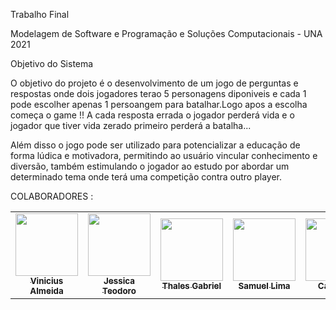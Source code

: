 
Trabalho Final


Modelagem de Software e Programação e Soluções Computacionais - UNA 2021




Objetivo do Sistema

O objetivo do projeto é o desenvolvimento de um jogo de perguntas e respostas onde dois jogadores terao 5 personagens diponiveis e cada 1 pode escolher apenas 1 persoangem para batalhar.Logo apos a escolha começa o game !! A cada resposta errada o jogador perderá vida e o jogador que tiver vida zerado primeiro perderá a batalha...

Além disso o jogo pode ser utilizado para potencializar a educação de forma lúdica e motivadora, permitindo ao usuário vincular conhecimento e diversão, também estimulando o jogador ao estudo por abordar um determinado tema onde terá uma competição contra outro player.




COLABORADORES :
<!-- ALL-CONTRIBUTORS-LIST:START - Do not remove or modify this section -->
<!-- prettier-ignore-start -->
<!-- markdownlint-disable -->
<table>
  <tr>
    <td align="center"><a href="https://github.com/euovinicius"><img src="https://avatars.githubusercontent.com/u/89489025?v=4" width="100px;" alt=""/><br /><sub><b>Vinicius Almeida</b></sub></td>
    <td align="center"><a href="https://github.com/JessicaTeodoroM"><img src="https://avatars.githubusercontent.com/u/91223969?v=4" width="100px;" alt=""/><br /><sub><b>Jessica Teodoro</b></sub></td>
    <td align="center"><a href="https://github.com/thalesgfelix"><img src="https://avatars.githubusercontent.com/u/90735076?v=4" width="100px;" alt=""/><br /><sub><b>Thales Gabriel</b></sub></td>
    <td align="center"><a href="https://github.com/SamuelLSales"><img src="https://avatars.githubusercontent.com/u/90739934?v=4" width="100px;" alt=""/><br /><sub><b>Samuel Lima</b></sub></td>
    <td align="center"><a href="https://github.com/cassianogremioibv"><img src="https://avatars.githubusercontent.com/u/90739934?v=4" width="100px;" alt=""/><br /><sub><b>Cassiano</b></sub></td>  
<table
<!-- markdownlint-restore -->
<!-- prettier-ignore-end -->
    
<!-- ALL-CONTRIBUTORS-LIST:END -->








